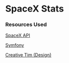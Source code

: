 # SpaceX Stats

### Resources Used

[SpaceX API](https://github.com/r-spacex/SpaceX-API)

[Symfony](https://symfony.com/)

[Creative Tim (Design)](https://www.creative-tim.com/)
